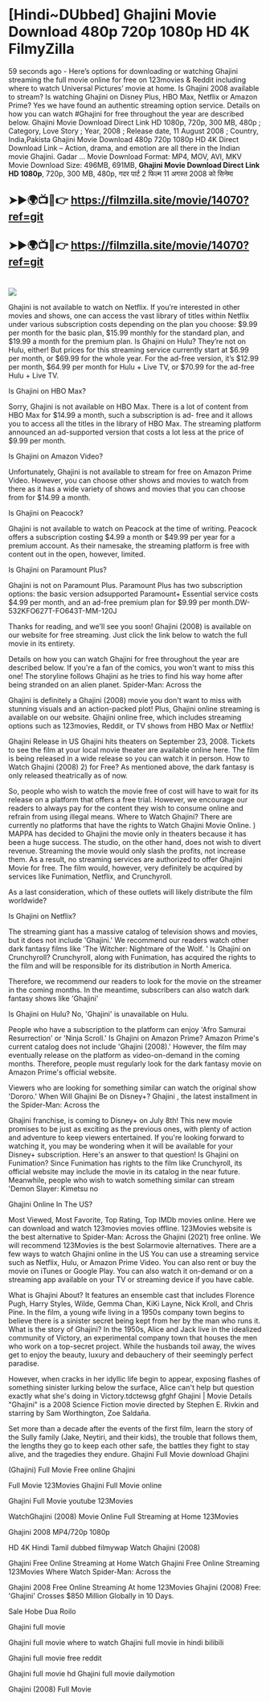 # [Hindi~DUbbed] Ghajini Movie Download 480p 720p 1080p HD 4K FilmyZilla


59 seconds ago - Here’s options for downloading or watching Ghajini streaming the full movie online for free on 123movies & Reddit including where to watch Universal Pictures’ movie at home. Is Ghajini 2008 available to stream? Is watching Ghajini on Disney Plus, HBO Max, Netflix or Amazon Prime? Yes we have found an authentic streaming option service. Details on how you can watch #Ghajini for free throughout the year are described below. Ghajini Movie Download Direct Link HD 1080p, 720p, 300 MB, 480p ; Category, Love Story ; Year, 2008 ; Release date, 11 August 2008 ; Country, India,Pakista Ghajini Movie Download 480p 720p 1080p HD 4K Direct Download Link – Action, drama, and emotion are all there in the Indian movie Ghajini. Gadar ...
Movie Download Format: MP4, MOV, AVI, MKV
Movie Download Size: 496MB, 691MB, **Ghajini Movie Download Direct Link HD 1080p**, 720p, 300 MB, 480p, गदर पार्ट 2 फिल्म 11 अगस्त 2008 को सिनेमा

## ➤►🌍📺📱👉   https://filmzilla.site/movie/14070?ref=git

## ➤►🌍📺📱👉   https://filmzilla.site/movie/14070?ref=git

#

<img src="https://image.tmdb.org/t/p/w780//rwywuA4irKO1zoMLBhJJaiUHv3U.jpg" />

Ghajini is not available to watch on Netflix. If you’re interested in other movies and shows, one can access the vast library of titles within Netflix under various subscription costs depending on the plan you choose: $9.99 per month for the basic plan, $15.99 monthly for the standard plan, and $19.99 a month for the premium plan. Is Ghajini on Hulu? They’re not on Hulu, either! But prices for this streaming service currently start at $6.99 per month, or $69.99 for the whole year. For the ad-free version, it’s $12.99 per month, $64.99 per month for Hulu + Live TV, or $70.99 for the ad-free Hulu + Live TV.

Is Ghajini on HBO Max?

Sorry, Ghajini is not available on HBO Max. There is a lot of content from HBO Max for $14.99 a month, such a subscription is ad- free and it allows you to access all the titles in the library of HBO Max. The streaming platform announced an ad-supported version that costs a lot less at the price of $9.99 per month.

Is Ghajini on Amazon Video?

Unfortunately, Ghajini is not available to stream for free on Amazon Prime Video. However, you can choose other shows and movies to watch from there as it has a wide variety of shows and movies that you can choose from for $14.99 a month.

Is Ghajini on Peacock?

Ghajini is not available to watch on Peacock at the time of writing. Peacock offers a subscription costing $4.99 a month or $49.99 per year for a premium account. As their namesake, the streaming platform is free with content out in the open, however, limited.

Is Ghajini on Paramount Plus?

Ghajini is not on Paramount Plus. Paramount Plus has two subscription options: the basic version adsupported Paramount+ Essential service costs $4.99 per month, and an ad-free premium plan for $9.99 per month.DW-532KFO627T-FO643T-MM-120J

Thanks for reading, and we'll see you soon! Ghajini (2008) is available on our website for free streaming. Just click the link below to watch the full movie in its entirety.

Details on how you can watch Ghajini for free throughout the year are described below. If you're a fan of the comics, you won't want to miss this one! The storyline follows Ghajini as he tries to find his way home after being stranded on an alien planet. Spider-Man: Across the

Ghajini is definitely a Ghajini (2008) movie you don't want to miss with stunning visuals and an action-packed plot! Plus, Ghajini online streaming is available on our website. Ghajini online free, which includes streaming options such as 123movies, Reddit, or TV shows from HBO Max or Netflix!

Ghajini Release in US Ghajini hits theaters on September 23, 2008. Tickets to see the film at your local movie theater are available online here. The film is being released in a wide release so you can watch it in person. How to Watch Ghajini (2008) 2) for Free? As mentioned above, the dark fantasy is only released theatrically as of now.

So, people who wish to watch the movie free of cost will have to wait for its release on a platform that offers a free trial. However, we encourage our readers to always pay for the content they wish to consume online and refrain from using illegal means. Where to Watch Ghajini? There are currently no platforms that have the rights to Watch Ghajini Movie Online. ) MAPPA has decided to Ghajini the movie only in theaters because it has been a huge success. The studio, on the other hand, does not wish to divert revenue. Streaming the movie would only slash the profits, not increase them. As a result, no streaming services are authorized to offer Ghajini Movie for free. The film would, however, very definitely be acquired by services like Funimation, Netflix, and Crunchyroll.

As a last consideration, which of these outlets will likely distribute the film worldwide?

Is Ghajini on Netflix?

The streaming giant has a massive catalog of television shows and movies, but it does not include 'Ghajini.' We recommend our readers watch other dark fantasy films like 'The Witcher: Nightmare of the Wolf. ' Is Ghajini on Crunchyroll? Crunchyroll, along with Funimation, has acquired the rights to the film and will be responsible for its distribution in North America.

Therefore, we recommend our readers to look for the movie on the streamer in the coming months. In the meantime, subscribers can also watch dark fantasy shows like 'Ghajini'

Is Ghajini on Hulu? No, 'Ghajini' is unavailable on Hulu.

People who have a subscription to the platform can enjoy 'Afro Samurai Resurrection' or 'Ninja Scroll.' Is Ghajini on Amazon Prime? Amazon Prime's current catalog does not include 'Ghajini (2008).' However, the film may eventually release on the platform as video-on-demand in the coming months. Therefore, people must regularly look for the dark fantasy movie on Amazon Prime's official website.

Viewers who are looking for something similar can watch the original show 'Dororo.' When Will Ghajini Be on Disney+? Ghajini , the latest installment in the Spider-Man: Across the

Ghajini franchise, is coming to Disney+ on July 8th! This new movie promises to be just as exciting as the previous ones, with plenty of action and adventure to keep viewers entertained. If you're looking forward to watching it, you may be wondering when it will be available for your Disney+ subscription. Here's an answer to that question! Is Ghajini on Funimation? Since Funimation has rights to the film like Crunchyroll, its official website may include the movie in its catalog in the near future. Meanwhile, people who wish to watch something similar can stream 'Demon Slayer: Kimetsu no

Ghajini Online In The US?

Most Viewed, Most Favorite, Top Rating, Top IMDb movies online. Here we can download and watch 123movies movies offline. 123Movies website is the best alternative to Spider-Man: Across the Ghajini (2021) free online. We will recommend 123Movies is the best Solarmovie alternatives. There are a few ways to watch Ghajini online in the US You can use a streaming service such as Netflix, Hulu, or Amazon Prime Video. You can also rent or buy the movie on iTunes or Google Play. You can also watch it on-demand or on a streaming app available on your TV or streaming device if you have cable.

What is Ghajini About? It features an ensemble cast that includes Florence Pugh, Harry Styles, Wilde, Gemma Chan, KiKi Layne, Nick Kroll, and Chris Pine. In the film, a young wife living in a 1950s company town begins to believe there is a sinister secret being kept from her by the man who runs it. What is the story of Ghajini? In the 1950s, Alice and Jack live in the idealized community of Victory, an experimental company town that houses the men who work on a top-secret project. While the husbands toil away, the wives get to enjoy the beauty, luxury and debauchery of their seemingly perfect paradise.

However, when cracks in her idyllic life begin to appear, exposing flashes of something sinister lurking below the surface, Alice can't help but question exactly what she's doing in Victory.tdctewsg gfghf Ghajini | Movie Details "Ghajini" is a 2008 Science Fiction movie directed by Stephen E. Rivkin and starring by Sam Worthington, Zoe Saldaña.

Set more than a decade after the events of the first film, learn the story of the Sully family (Jake, Neytiri, and their kids), the trouble that follows them, the lengths they go to keep each other safe, the battles they fight to stay alive, and the tragedies they endure. Ghajini Full Movie download Ghajini

(Ghajini) Full Movie Free online Ghajini

Full Movie 123Movies Ghajini Full Movie online

Ghajini Full Movie youtube 123Movies

WatchGhajini (2008) Movie Online Full Streaming at Home 123Movies

Ghajini 2008 MP4/720p 1080p

HD 4K Hindi Tamil dubbed filmywap Watch Ghajini (2008)

Ghajini Free Online Streaming at Home Watch Ghajini Free Online Streaming 123Movies Where Watch Spider-Man: Across the

Ghajini 2008 Free Online Streaming At home 123Movies Ghajini (2008) Free: 'Ghajini' Crosses $850 Million Globally in 10 Days.

Sale Hobe Dua Roilo

Ghajini full movie

Ghajini full movie where to watch Ghajini full movie in hindi bilibili

Ghajini full movie free reddit

Ghajini full movie hd Ghajini full movie dailymotion

Ghajini (2008) Full Movie
